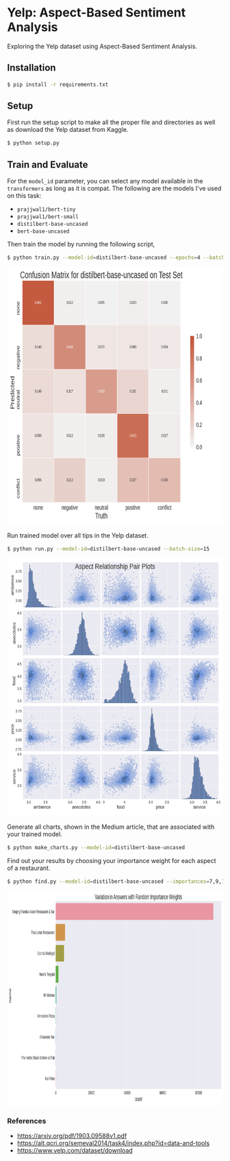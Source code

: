 # Yelp: Aspect-Based Sentiment Analysis
Exploring the Yelp dataset using Aspect-Based Sentiment Analysis.

## Installation
```sh
$ pip install -r requirements.txt
```


## Setup
First run the setup script to make all the proper file and directories as well as
download the Yelp dataset from Kaggle.
```sh
$ python setup.py
```

## Train and Evaluate
For the `model_id` parameter, you can select any model available in the `transformers` as long as it is compat.
The following are the models I've used on this task:
* `prajjwal1/bert-tiny`
* `prajjwal1/bert-small`
* `distilbert-base-uncased`
* `bert-base-uncased`



Then train the model by running the following script,
```sh
$ python train.py --model-id=distilbert-base-uncased --epochs=4 --batch-size=24 --lr=5e-2
```
<img src="charts/distilbert-base-uncased/confusion.png" alt="drawing" height="600" width="750"/>

Run trained model over all tips in the Yelp dataset.
```sh
$ python run.py --model-id=distilbert-base-uncased --batch-size=15
```

<img src="charts/distilbert-base-uncased/aspect_pairs.png" alt="drawing" height="600" width="750"/>


Generate all charts, shown in the Medium article, that are associated with your trained model.
```sh
$ python make_charts.py --model-id=distilbert-base-uncased
```



Find out your results by choosing your importance weight for each aspect of a restaurant.
```sh
$ python find.py --model-id=distilbert-base-uncased --importances=7,9,10,5,5,2
```

<img src="charts/distilbert-base-uncased/variation_in_answers.png" alt="drawing" height="500" width="900"/>


### References
* https://arxiv.org/pdf/1903.09588v1.pdf
* https://alt.qcri.org/semeval2014/task4/index.php?id=data-and-tools
* https://www.yelp.com/dataset/download
